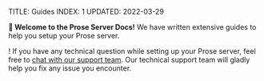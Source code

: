 TITLE: Guides
INDEX: 1
UPDATED: 2022-03-29

**👋 Welcome to the Prose Server Docs!** We have written extensive guides to help you setup your Prose server.

! If you have any technical question while setting up your Prose server, feel free to [chat with our support team](#crisp-chat-open). Our technical support team will gladly help you fix any issue you encounter.
